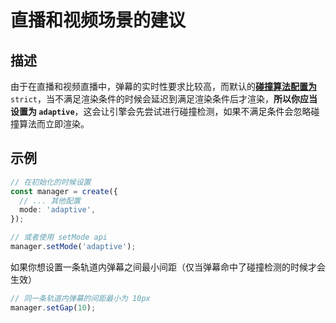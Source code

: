 # 直播和视频场景的建议

## 描述

由于在直播和视频直播中，弹幕的实时性要求比较高，而默认的[**碰撞算法配置为**](../reference/manager-config/#config-mode) `strict`，当不满足渲染条件的时候会延迟到满足渲染条件后才渲染，**所以你应当设置为 `adaptive`**，这会让引擎会先尝试进行碰撞检测，如果不满足条件会忽略碰撞算法而立即渲染。

## 示例

```ts {4,8}
// 在初始化的时候设置
const manager = create({
  // ... 其他配置
  mode: 'adaptive',
});

// 或者使用 setMode api
manager.setMode('adaptive');
```

如果你想设置一条轨道内弹幕之间最小间距（仅当弹幕命中了碰撞检测的时候才会生效）

```ts
// 同一条轨道内弹幕的间距最小为 10px
manager.setGap(10);
```

